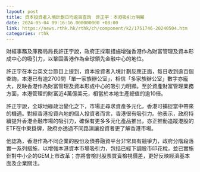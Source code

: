 ```yaml
---
layout: post
title: 資本投資者入境計劃日均逾百查詢　許正宇：本港吸引力明顯
date: 2024-05-04 09:16:16.000000000 +08:00
link: https://news.rthk.hk/rthk/ch/component/k2/1751746-20240504.htm
categories: rthk
---
```


財經事務及庫務局局長許正宇說，政府正採取措施增強香港作為財富管理及資本形成中心的吸引力，以鞏固香港作為全球領先金融中心的地位。

許正宇在本台英文台節目上提到，資本投資者入境計劃反應正面，每日收到逾百個查詢，本港已有逾2700間「單一家族辦公室」，相信「多家族辦公室」數字亦龐大，反映香港作為財富管理及資本形成中心的吸引力明顯。至於資產財富管理業務方面，本港管理的財富近4萬億美元，相當於本地生產總值的逾10倍。

許正宇說，全球地緣政治變化之下，市場正尋求資產多元化，香港可捕捉當中帶來的機遇。對經香港投資內地的個人投資者而言，香港很有吸引力。他表示，政府持續提升香港金融市場的吸引力，確保有更多多元化產品推出，亦正推動追蹤港股的ETF在中東掛牌，政府亦透過不同路演讓投資者更了解香港市場。

他認為，香港作為不同企業的股份及債券融資平台非常具有競爭力，政府分階段落實一系列措施，以增強本港資本市場吸引力，包括已經下調股市印花稅，並已實施針對中小企的GEM上市改革；亦將會檢討股票買賣檢視價差，更好反映經濟基本面及企業關注。
